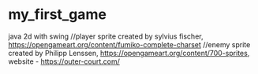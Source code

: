 # my_first_game
java 2d with swing
//player sprite created by sylvius fischer, https://opengameart.org/content/fumiko-complete-charset
//enemy sprite created by Philipp Lenssen, https://opengameart.org/content/700-sprites, website - https://outer-court.com/
